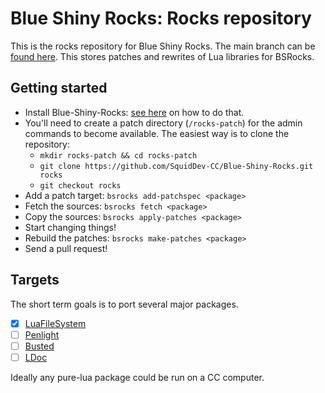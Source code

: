 # Blue Shiny Rocks: Rocks repository

This is the rocks repository for Blue Shiny Rocks.
The main branch can be [found here](https://github.com/SquidDev-CC/Blue-Shiny-Rocks).
This stores patches and rewrites of Lua libraries for BSRocks.

## Getting started
 - Install Blue-Shiny-Rocks: [see here](https://github.com/SquidDev-CC/Blue-Shiny-Rocks#patchspec) on how to do that.
 - You'll need to create a patch directory (`/rocks-patch`) for the admin commands to become available. The easiest way is to clone the repository:
   - `mkdir rocks-patch && cd rocks-patch`
   - `git clone https://github.com/SquidDev-CC/Blue-Shiny-Rocks.git rocks`
   - `git checkout rocks`
 - Add a patch target: `bsrocks add-patchspec <package>`
 - Fetch the sources: `bsrocks fetch <package>`
 - Copy the sources: `bsrocks apply-patches <package>`
 - Start changing things!
 - Rebuild the patches: `bsrocks make-patches <package>`
 - Send a pull request!

## Targets
The short term goals is to port several major packages.

 - [x] [LuaFileSystem](https://keplerproject.github.io/luafilesystem/)
 - [ ] [Penlight](https://github.com/stevedonovan/Penlight)
 - [ ] [Busted](https://github.com/Olivine-Labs/busted)
 - [ ] [LDoc](https://github.com/stevedonovan/LDoc)

Ideally any pure-lua package could be run on a CC computer.
